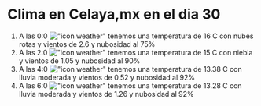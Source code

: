 # Clima en Celaya,mx en el dia 30

1. A las 0:0 !["icon weather"](http://openweathermap.org/img/w/04n.png) tenemos una temperatura de 16 C con nubes rotas y  vientos de 2.6 y nubosidad al 75%
1. A las 2:0 !["icon weather"](http://openweathermap.org/img/w/50n.png) tenemos una temperatura de 15 C con niebla y  vientos de 1.05 y nubosidad al 90%
1. A las 4:0 !["icon weather"](http://openweathermap.org/img/w/10n.png) tenemos una temperatura de 13.38 C con lluvia moderada y  vientos de 0.52 y nubosidad al 92%
1. A las 6:0 !["icon weather"](http://openweathermap.org/img/w/10n.png) tenemos una temperatura de 13.28 C con lluvia moderada y  vientos de 1.26 y nubosidad al 92%
